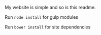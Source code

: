 My website is simple and so is this readme.

Run ```node install``` for gulp modules

Run ```bower install``` for site dependencies
